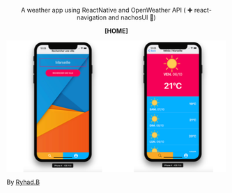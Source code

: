 <p align="center">
<p align="center">A weather app using ReactNative and OpenWeather API ( ✚ react-navigation and nachosUI 🌮)</p>

<p align="center"><strong>[HOME]</strong></p>
<img align="center" src="./screenshots/home.png" width="900" />

<p>By <a href="https://ryhad.com">Ryhad.B</a> </p>

</p>
